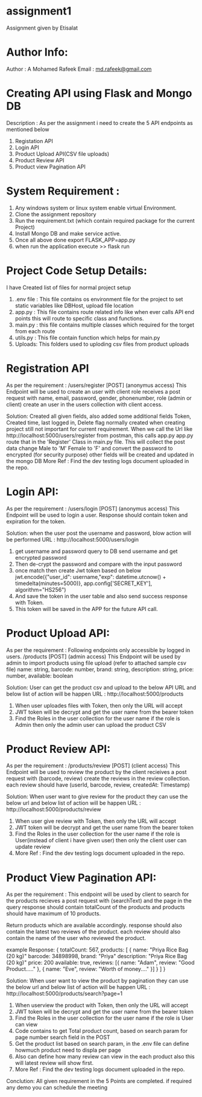 # assignment1
Assignment given by Etisalat

Author Info:
=============
Author : A Mohamed Rafeek
Email  : md.rafeek@gmail.com

Creating API using Flask and Mongo DB
======================================

Description : As per the assignment i need to create the 5 API endpoints as mentioned below
1) Registation API
2) Login API
3) Product Upload API(CSV file uploads)
4) Product Review API
5) Product view Pagination API

System Requirement :
=====================
1) Any windows system or linux system enable virtual Environment.
2) Clone the assignment repository
3) Run the requirement.txt (which contain required package for the current Project)
4) Install Mongo DB and make service active.
5) Once all above done export FLASK_APP=app.py
6) when run the application execute >> flask run

Project Code Setup Details:
============================
I have Created list of files for normal project setup
1) .env file : This file contains os environment file for the project to set static variables like DBHost, upload file location
2) app.py : This file contains route related info like when ever calls API end points this will route to specific class and functions.
3) main.py : this file contains multiple classes which required for the torget from each route
4) utils.py : This file contain function which helps for main.py
5) Uploads: This folders used to uploding csv files from product uploads

Registration API
================
As per the requirement :
/users/register [POST] (anonymus access)
This Endpoint will be used to create an user with client role
receives a post request with name, email, password, gender, phonenumber, role (admin or client)
create an user in the users collection with client access.

Solution: Created all given fields, also added some additional fields Token, Created time, last logged in, Delete flag normally created when creating project still not important for current requirement.
When we call the Url like  http://localhost:5000/users/register  from postman, this calls app.py 
app.py route that in the 'Register' Class in main.py file.
This will collect the post data change Male to 'M' Female to 'F' and convert the password to encrypted (for security purpose) other fields will be created and updated in the mongo DB
More Ref : Find the dev testing logs document uploaded in the repo.

Login API:
==========
As per the requirement : 
/users/login [POST] (anonymus access)
This Endpoint will be used to login a user. Response should contain token and expiration for the token. 

Solution:
when the user post the username and password, blow action will be performed
URL : http://localhost:5000/users/login
1) get username and password query to DB send username and get encrypted password
2) Then de-crypt the password and compare with the input password
3) once match then create Jwt token based on below 
jwt.encode({"user_id": username,"exp": datetime.utcnow() + timedelta(minutes=5000)}, app.config['SECRET_KEY'], algorithm="HS256")
4) And save the token in the user table and also send success response with Token.
5) This token will be saved in the APP for the future API call.

Product Upload API:
====================
As per the requirement : 
Following endpoints only accessible by logged in users.
/products [POST] (admin access)
This Endpoint will be used by admin to import products using file upload (refer to attached sample csv file)
name: string, barcode: number, brand: string, description: string, price: number, available: boolean

Solution: 
User can get the product csv and upload to the below API URL and below list of action will be happen
URL : http://localhost:5000/products
1) When user uploades files with Token, then only the URL will accept
2) JWT token will be decrypt and get the user name from the bearer token
3) Find the Roles in the user collection for the user name if the role is Admin then only the admin user can upload the product CSV

Product Review API:
===================
As per the requirement : 
/products/review [POST] (client access)
This Endpoint will be used to review the product by the client
recieives a post request with (barcode, review)
create the reviews in the review collection. each review should have (userId, barcode, review, createdAt: Timestamp)

Solution:
When user want to give review for the product they can use the below url and below list of action will be happen
URL : http://localhost:5000/products/review
1) When user give review with Token, then only the URL will accept
2) JWT token will be decrypt and get the user name from the bearer token
3) Find the Roles in the user collection for the user name if the role is User(instead of client i have given user) then only the client user can update review
4) More Ref : Find the dev testing logs document uploaded in the repo.

Product View Pagination API:
============================
As per the requirement : 
This endpoint will be used by client to search for the products
recieves a post request with (searchText) and the page in the query
response should contain totalCount of the products and products should have maximum of 10 products.

Return products which are available accordingly. response should also contain the latest two reviews of the product. each review should also contain the name of the user who reviewed the product.

example Response: 
{
    totalCount: 567,
    products: [ {
        name: "Priya Rice Bag (20 kg)"
        barcode: 34898998,
        brand: "Priya"
        description: "Priya Rice Bag (20 kg)"
        price: 200
        available: true,
        reviews: [{
            name: "Adam",
            review: "Good Product....."
        }, {
            name: "Eve",
            review: "Worth of money...."
        }]
    } ]
}

Solution:
When user want to view the product by pagination they can use the below url and below list of action will be happen
URL : http://localhost:5000/products/search?page=1
1) When userview the product with Token, then only the URL will accept
2) JWT token will be decrypt and get the user name from the bearer token
3) Find the Roles in the user collection for the user name if the role is User can view
4) Code contains to get Total product count, based on search param for page number search field in the POST 
5) Get the product list based on search param, in the .env file can define howmuch product need to displa per page
6) Also can define how many review can view in the each product also this will latest review will show first.
8) More Ref : Find the dev testing logs document uploaded in the repo.

Conclution:
All given requirement in the 5 Points are completed. if required any demo you can schedule the meeting

